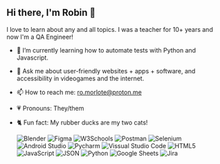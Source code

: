 ## Hi there, I'm Robin 👋
I love to learn about any and all topics. I was a teacher for 10+ years and now I'm a QA Engineer!

- 🌱 I’m currently learning how to automate tests with Python and Javascript.
- 💬 Ask me about user-friendly websites + apps + software, and accessibility in videogames and the internet.
- 📫 How to reach me: ro.morlote@proton.me
- 💗 Pronouns: They/them
- 🐈 Fun fact: My rubber ducks are my two cats!

 	![Blender](https://img.shields.io/badge/blender-%23F5792A.svg?style=for-the-badge&logo=blender&logoColor=white) ![Figma](https://img.shields.io/badge/Figma-F24E1E?style=for-the-badge&logo=figma&logoColor=white) ![W3Schools](https://img.shields.io/badge/W3Schools-04AA6D?style=for-the-badge&logo=W3Schools&logoColor=white) ![Postman](https://img.shields.io/badge/Postman-FF6C37?style=for-the-badge&logo=Postman&logoColor=white) ![Selenium](https://img.shields.io/badge/Selenium-43B02A?style=for-the-badge&logo=Selenium&logoColor=white) ![Android Studio](https://img.shields.io/badge/Android_Studio-3DDC84?style=for-the-badge&logo=android-studio&logoColor=white) ![Pycharm](https://img.shields.io/badge/PyCharm-000000.svg?&style=for-the-badge&logo=PyCharm&logoColor=white) ![Vissual Studio Code](https://img.shields.io/badge/Visual_Studio_Code-0078D4?style=for-the-badge&logo=visual%20studio%20code&logoColor=white) ![HTML5](https://img.shields.io/badge/HTML5-E34F26?style=for-the-badge&logo=html5&logoColor=white) ![JavaScript](https://img.shields.io/badge/JavaScript-323330?style=for-the-badge&logo=javascript&logoColor=F7DF1E) ![JSON](https://img.shields.io/badge/json-5E5C5C?style=for-the-badge&logo=json&logoColor=white) ![Python](https://img.shields.io/badge/Python-FFD43B?style=for-the-badge&logo=python&logoColor=blue) ![Google Sheets](https://img.shields.io/badge/Google%20Sheets-34A853?style=for-the-badge&logo=google-sheets&logoColor=white) ![Jira](https://img.shields.io/badge/Jira-0052CC?style=for-the-badge&logo=Jira&logoColor=white)
